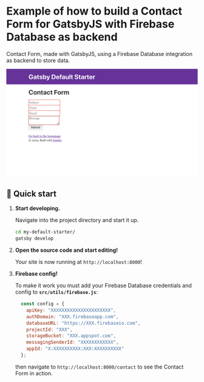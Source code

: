 # Example of how to build a Contact Form for GatsbyJS with Firebase Database as backend

Contact Form, made with GatsbyJS, using a Firebase Database integration as backend to store data.

![Contact Form](./screenshot.png "Contact Form")

## 🚀 Quick start

1.  **Start developing.**

    Navigate into the project directory and start it up.

    ```sh
    cd my-default-starter/
    gatsby develop
    ```

1.  **Open the source code and start editing!**

    Your site is now running at `http://localhost:8000`!

1.  **Firebase config!**  

    To make it work you must add your Firebase Database credentials and config to **`src/utils/firebase.js`**:

    ```javascript
      const config = {
        apiKey: "XXXXXXXXXXXXXXXXXXXXXX",
        authDomain: "XXX.firebaseapp.com",
        databaseURL: "https://XXX.firebaseio.com",
        projectId: "XXX",
        storageBucket: "XXX.appspot.com",
        messagingSenderId: "XXXXXXXXXXXX",
        appId: "X:XXXXXXXXXX:XXX:XXXXXXXXXX"
      };
    ```

    then navigate to `http://localhost:8000/contact` to see the Contact Form in action.
